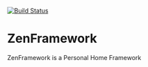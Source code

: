 [![Build Status](https://travis-ci.org/mkakpabla/my-php-framework.svg?branch=master)](https://travis-ci.org/mkakpabla/my-php-framework)
# ZenFramework
ZenFramework is a Personal Home Framework




